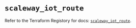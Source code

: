 # `scaleway_iot_route`

Refer to the Terraform Registory for docs: [`scaleway_iot_route`](https://www.terraform.io/docs/providers/scaleway/r/iot_route).
